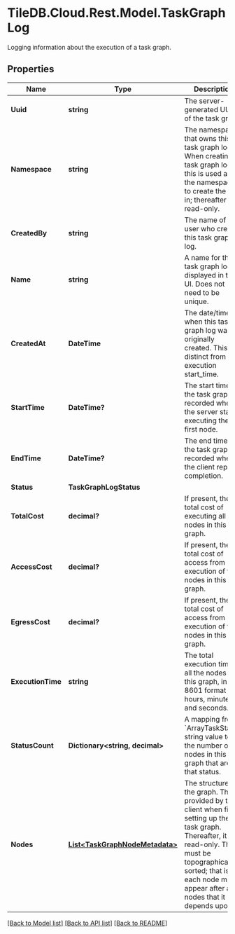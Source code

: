 # TileDB.Cloud.Rest.Model.TaskGraphLog
Logging information about the execution of a task graph.

## Properties

Name | Type | Description | Notes
------------ | ------------- | ------------- | -------------
**Uuid** | **string** | The server-generated UUID of the task graph. | [optional] [readonly] 
**Namespace** | **string** | The namespace that owns this task graph log. When creating a task graph log, this is used as the namespace to create the log in; thereafter it is read-only.  | [optional] 
**CreatedBy** | **string** | The name of the user who created this task graph log. | [optional] [readonly] 
**Name** | **string** | A name for this task graph log, displayed in the UI. Does not need to be unique.  | [optional] 
**CreatedAt** | **DateTime** | The date/time when this task graph log was originally created. This is distinct from the execution start_time.  | [optional] [readonly] 
**StartTime** | **DateTime?** | The start time of the task graph, recorded when the server starts executing the first node.  | [optional] [readonly] 
**EndTime** | **DateTime?** | The end time of the task graph, recorded when the client reports completion.  | [optional] [readonly] 
**Status** | **TaskGraphLogStatus** |  | [optional] 
**TotalCost** | **decimal?** | If present, the total cost of executing all nodes in this task graph.  | [optional] 
**AccessCost** | **decimal?** | If present, the total cost of access from execution of the nodes in this task graph.  | [optional] 
**EgressCost** | **decimal?** | If present, the total cost of access from execution of the nodes in this task graph.  | [optional] 
**ExecutionTime** | **string** | The total execution time of all the nodes in this graph, in ISO 8601 format with hours, minutes, and seconds.  | [optional] 
**StatusCount** | **Dictionary&lt;string, decimal&gt;** | A mapping from &#x60;ArrayTaskStatus&#x60; string value to the number of nodes in this graph that are in that status.  | [optional] 
**Nodes** | [**List&lt;TaskGraphNodeMetadata&gt;**](TaskGraphNodeMetadata.md) | The structure of the graph. This is provided by the client when first setting up the task graph. Thereafter, it is read-only. This must be topographically sorted; that is, each node must appear after all nodes that it depends upon.  | [optional] 

[[Back to Model list]](../README.md#documentation-for-models) [[Back to API list]](../README.md#documentation-for-api-endpoints) [[Back to README]](../README.md)

